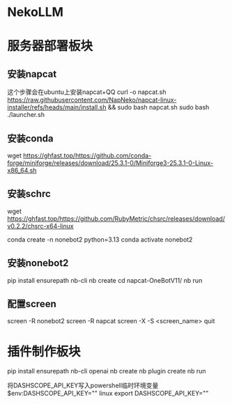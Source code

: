 # NekoLLM

# 服务器部署板块

## 安装napcat
这个步骤会在ubuntu上安装napcat+QQ
curl -o napcat.sh https://raw.githubusercontent.com/NapNeko/napcat-linux-installer/refs/heads/main/install.sh && sudo bash napcat.sh
sudo bash ./launcher.sh

## 安装conda
wget https://ghfast.top/https://github.com/conda-forge/miniforge/releases/download/25.3.1-0/Miniforge3-25.3.1-0-Linux-x86_64.sh

## 安装schrc
wget https://ghfast.top/https://github.com/RubyMetric/chsrc/releases/download/v0.2.2/chsrc-x64-linux

conda create -n nonebot2 python=3.13
conda activate nonebot2

## 安装nonebot2
pip install ensurepath nb-cli
nb create
cd napcat-OneBotV11/
nb run

## 配置screen
screen -R nonebot2
screen -R napcat
screen -X -S <screen_name> quit

# 插件制作板块
pip install ensurepath nb-cli openai
nb create
nb plugin create
nb run

将DASHSCOPE_API_KEY写入powershell临时环境变量
$env:DASHSCOPE_API_KEY=""
linux
export DASHSCOPE_API_KEY=""
